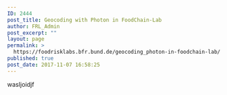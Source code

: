 ```yaml
---
ID: 2444
post_title: Geocoding with Photon in FoodChain-Lab
author: FRL_Admin
post_excerpt: ""
layout: page
permalink: >
  https://foodrisklabs.bfr.bund.de/geocoding_photon-in-foodchain-lab/
published: true
post_date: 2017-11-07 16:58:25
---
```

wasljoidjf